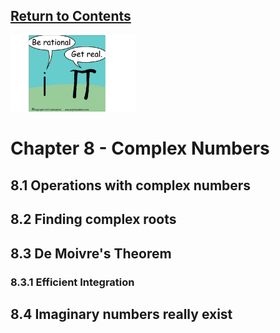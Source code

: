 <script type="text/x-mathjax-config">
  MathJax.Hub.Config({
    tex2jax: {
      inlineMath: [ ['$','$'], ["\\(","\\)"] ],
      processEscapes: true
    }
  });
</script>

<script type="text/javascript" async
  src="https://cdnjs.cloudflare.com/ajax/libs/mathjax/2.7.5/MathJax.js?config=TeX-MML-AM_CHTML">
</script>
<script type="text/javascript" src="tutorialSheetScripts.js"> </script>
<link rel="stylesheet" type="text/css" media="all" href="styles.css">

## [Return to Contents](notes-contents)

<img src="figs/GetReal.PNG" width="200"/>

# Chapter 8 - Complex Numbers

## <a id="complex-operations"></a>8.1 Operations with complex numbers

## <a id="complex-roots"></a>8.2 Finding complex roots

## <a id="de-moivre"></a>8.3 De Moivre's Theorem
### 8.3.1 Efficient Integration

## <a id="imaginary-exist"></a>8.4 Imaginary numbers really exist